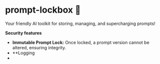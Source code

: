 # prompt-lockbox 🧃
Your friendly AI toolkit for storing, managing, and supercharging prompts!


**Security features**
*   **Immutable Prompt Lock:** Once locked, a prompt version cannot be altered, ensuring integrity.
*   **Logging 
*   
